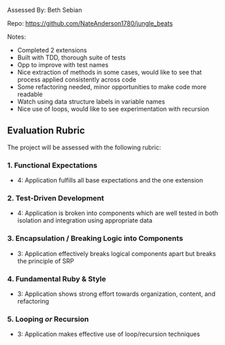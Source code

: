 Assessed By: Beth Sebian

Repo: https://github.com/NateAnderson1780/jungle_beats

Notes:
- Completed 2 extensions
- Built with TDD, thorough suite of tests
- Opp to improve with test names
- Nice extraction of methods in some cases, would like to see that process applied consistently across code
- Some refactoring needed, minor opportunities to make code more readable
- Watch using data structure labels in variable names
- Nice use of loops, would like to see experimentation with recursion


## Evaluation Rubric

The project will be assessed with the following rubric:

### 1. Functional Expectations
* 4: Application fulfills all base expectations and the one extension

### 2. Test-Driven Development
* 4: Application is broken into components which are well tested in both isolation and integration using appropriate data

### 3. Encapsulation / Breaking Logic into Components
* 3: Application effectively breaks logical components apart but breaks the principle of SRP

### 4. Fundamental Ruby & Style
* 3:  Application shows strong effort towards organization, content, and refactoring

### 5. Looping *or* Recursion
* 3: Application makes effective use of loop/recursion techniques
